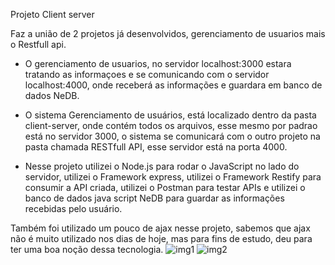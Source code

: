 Projeto Client server

Faz a união de 2 projetos já desenvolvidos, gerenciamento de usuarios mais o Restfull api.

- O gerenciamento de usuarios, no servidor localhost:3000 estara tratando as informaçoes e se comunicando com o servidor localhost:4000, onde receberá as informações e guardara em banco de dados NeDB.

- O sistema Gerenciamento de usuários, está localizado dentro da pasta client-server, onde contém todos os arquivos, esse mesmo por padrao está no servidor 3000, o sistema se comunicará com o outro projeto na pasta chamada RESTfull API, esse servidor está na porta 4000.

- Nesse projeto utilizei o Node.js para rodar o JavaScript no lado do servidor, utilizei o Framework express, utilizei o Framework Restify para consumir a API criada, utilizei o Postman para testar APIs e utilizei o banco de dados java script NeDB para guardar as informações recebidas pelo usuário.

Também foi utilizado um pouco de ajax nesse projeto, sabemos que ajax não é muito utilizado nos dias de hoje, mas para fins de estudo, deu para ter uma boa noção dessa tecnologia.
![img1](https://github.com/devjosejhonata/ProjetoClientServer/assets/152452859/7f8f60e9-60d1-4833-849a-5333ea07d93c)
![img2](https://github.com/devjosejhonata/ProjetoClientServer/assets/152452859/98fd8170-55d1-4504-8625-03589a0cc152)
